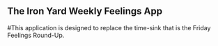 ## The Iron Yard Weekly Feelings App

#This application is designed to replace the time-sink that is the Friday Feelings Round-Up.
